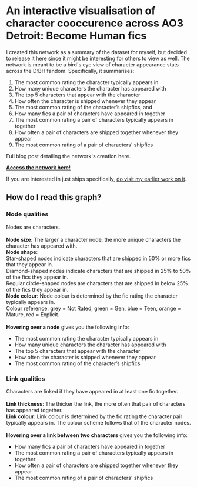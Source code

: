 # An interactive visualisation of character cooccurence across AO3 Detroit: Become Human fics
I created this  network as a summary of the dataset for myself, but decided to release it here since it might be interesting for others to view as well. The network is meant to be a bird's eye view of character appearance stats across the D:BH fandom. Specifically, it summarises: <br>

1) The most common rating the character typically appears in<br>
2) How many unique characters the character has appeared with<br>
3) The top 5 characters that appear with the character<br>
4) How often the character is shipped whenever they appear<br>
5) The most common rating of the character’s shipfics, and <br>
6) How many fics a pair of characters have appeared in together<br>
7) The most common rating a pair of characters typically appears in together<br>
8) How often a pair of characters are shipped together whenever they appear<br>
9) The most common rating of a pair of characters' shipfics<br>

Full blog post detailing the network's creation here.<br>

<b>[Access the network here!](/visuals/10_chara_cooccur/ao3_dbhchara_cooccur_v2_filter.html)</b> <br>

If you are interested in just ships specifically, [do visit my earlier work on it](dbh-shipnetwork.md).

## How do I read this graph?
### Node qualities
Nodes are characters. <br><br>
<b>Node size</b>: The larger a character node, the more unique characters the character has appeared with.<br>
<b>Node shape</b>: <br>
Star-shaped nodes indicate characters that are shipped in 50% or more fics that they appear in. <br>
Diamond-shaped nodes indicate characters that are shipped in 25% to 50% of the fics they appear in.<br>
Regular circle-shaped nodes are characters that are shipped in below 25% of the fics they appear in. <br>
<b>Node colour</b>: Node colour is determined by the fic rating the character typically appears in. <br>
Colour reference: grey = Not Rated, green = Gen, blue = Teen, orange = Mature, red = Explicit.<br>
<br>
<b>Hovering over a node</b> gives you the following info:<br>
- The most common rating the character typically appears in<br>
- How many unique characters the character has appeared with<br>
- The top 5 characters that appear with the character<br>
- How often the character is shipped whenever they appear<br>
- The most common rating of the character’s shipfics <br>

### Link qualities
Characters are linked if they have appeared in at least one fic together. <br><br>
<b>Link thickness</b>: The thicker the link, the more often that pair of characters has appeared together.<br>
<b>Link colour</b>: Link colour is determined by the fic rating the character pair typically appears in. The colour scheme follows that of the character nodes.<br>
<br>
<b>Hovering over a link between two characters</b> gives you the following info:<br>
- How many fics a pair of characters have appeared in together<br>
- The most common rating a pair of characters typically appears in together<br>
- How often a pair of characters are shipped together whenever they appear<br>
- The most common rating of a pair of characters' shipfics<br>
